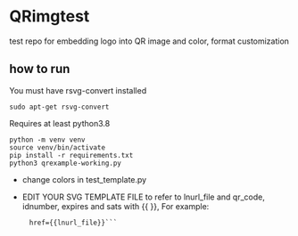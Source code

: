 # QRimgtest

test repo for embedding logo into QR image and color, format customization

## how to run

You must have rsvg-convert installed 

```sudo apt-get rsvg-convert```

Requires at least python3.8

```
python -m venv venv
source venv/bin/activate
pip install -r requirements.txt
python3 qrexample-working.py 
```

- change colors in test_template.py

- EDIT YOUR SVG TEMPLATE FILE to refer to lnurl_file and qr_code, idnumber, expires and sats
with {{ }}, For example: 

```<img 
     href={{lnurl_file}}```
